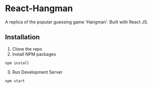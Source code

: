 # React-Hangman
A replica of the popular guessing game 'Hangman'. Built with React JS.

## Installation
1. Clone the repo
2. Install NPM packages
 ```
 npm install
 ```
3. Run Development Server
 ```
 npm start
 ```

